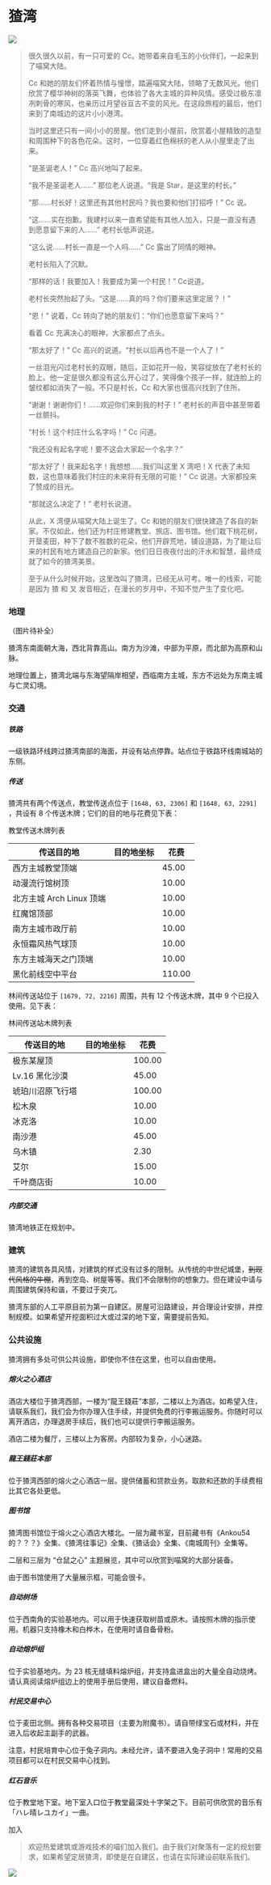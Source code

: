 # 猹湾

![](../../assets/images/chawan-1.png)

> 很久很久以前，有一只可爱的 Cc。她带着来自毛玉的小伙伴们，一起来到了喵窝大陆。
>
> Cc 和她的朋友们怀着热情与憧憬，踏遍喵窝大陆，领略了无数风光。他们欣赏了樱华神树的落英飞舞，也体验了各大主城的异种风情。感受过极东凛冽刺骨的寒风，也亲历过月望谷亘古不变的风光。在这段旅程的最后，他们来到了南城边的这片小小港湾。
>
> 当时这里还只有一间小小的房屋。他们走到小屋前，欣赏着小屋精致的造型和周围种下的各色花朵。这时，一位穿着红色棉袄的老人从小屋里走了出来。
>
> “是圣诞老人！” Cc 高兴地叫了起来。
>
> “我不是圣诞老人……” 那位老人说道。“我是 Star，是这里的村长。”
>
> “那……村长好！这里还有其他村民吗？我也要和他们打招呼！” Cc 说。
>
> “这……实在抱歉。我建村以来一直希望能有其他人加入，只是一直没有遇到愿意留下来的人……” 老村长低声说道。
>
> “这么说……村长一直是一个人吗……” Cc 露出了同情的眼神。
>
> 老村长陷入了沉默。
>
> “那样的话！我要加入！我要成为第一个村民！” Cc说道。
>
> 老村长突然抬起了头。“这是……真的吗？你们要来这里定居？！”
>
> “恩！” 说着，Cc 转向了她的朋友们：“你们也愿意留下来吗？”
>
> 看着 Cc 充满决心的眼神，大家都点了点头。
>
> “那太好了！” Cc 高兴的说道。“村长以后再也不是一个人了！”
>
> 一丝泪光闪过老村长的双眼，随后，正如花开一般，笑容绽放在了老村长的脸上。他一定是很久都没有这么开心过了，笑得像个孩子一样，就连脸上的皱纹都如消失了一般。不只是村长，Cc 和大家也很高兴找到了住所。
>
> “谢谢！谢谢你们！……欢迎你们来到我的村子！” 老村长的声音中甚至带着一丝颤抖。
>
> “村长！这个村庄什么名字吗！” Cc 问道。
>
> “我还没有起名字呢！要不这会大家起一个名字？”
>
> “那太好了！我来起名字！我想想……我们叫这里 X 湾吧！X 代表了未知数，这也意味着我们村庄的未来将有无限的可能！” Cc 说道。大家都投来了赞成的目光。
>
> “那就这么决定了！” 老村长说道。
>
> 从此，X 湾便从喵窝大陆上诞生了。Cc 和她的朋友们很快建造了各自的新家。不仅如此，他们还为村庄修建教堂、旅店、图书馆。他们栽下桃花树，开垦麦田，种下了数不胜数的花朵，他们开辟荒地，铺设道路，为了能让后来的村民有地方建造自己的新家。他们日日夜夜付出的汗水和智慧，最终成就了如今的猹湾美景。
>
> 至于从什么时候开始，这里改叫了猹湾，已经无从可考。唯一的线索，可能是因为 猹 和 叉 发音相近，在漫长的岁月中，不知不觉产生了变化吧。

### 地理

（图片待补全）

猹湾东南面朝大海，西北背靠高山。南方为沙滩，中部为平原，而北部为高原和山脉。

地理位置上，猹湾北端与东海望隔岸相望，西临南方主城，东方不远处为东南主城与亡灵幻境。

### 交通

##### 铁路

一级铁路环线跨过猹湾南部的海面，并设有站点停靠。站点位于铁路环线南城站的东侧。

##### 传送

猹湾共有两个传送点，教堂传送点位于 `[1648, 63, 2306]` 和 `[1648, 63, 2291]` ，共设有 8 个传送木牌；它们的目的地与花费见下表：

教堂传送木牌列表

| 传送目的地 | 目的地坐标 | 花费 | 
| --- | --- | --- |
| 西方主城教堂顶端 | | 45.00 |
| 动漫流行馆树顶 | | 10.00 |
| 北方主城 Arch Linux 顶端 | | 10.00 |
| 红魔馆顶部 | | 10.00 |
| 南方主城市政厅前 | | 10.00 |
| 永恒霜风热气球顶 | | 10.00 |
| 东方主城海天之门顶端 | | 10.00 |
| 黑化前线空中平台 | | 110.00 |

林间传送站位于 `[1679, 72, 2216]` 周围，共有 12 个传送木牌，其中 9 个已投入使用。见下表：

林间传送站木牌列表

| 传送目的地 | 目的地坐标 | 花费 |
| --- | --- | --- |
| 极东某屋顶 | | 100.00 |
| Lv.16 黑化沙漠 | | 45.00 |
| 琥珀川沼原飞行塔 | | 100.00 |
| 松木泉 | | 10.00 |
| 冰克洛 | | 10.00 |
| 南沙港 | | 45.00 |
| 乌木镇 | | 2.30 |
| 艾尔 | | 15.00 |
| 千叶商店街 | | 10.00 |

##### 内部交通

猹湾地铁正在规划中。

### 建筑


猹湾的建筑各具风情，对建筑的样式没有过多的限制。从传统的中世纪城堡，~~到现代风格的牛棚~~，再到空岛、树屋等等。我们不会限制你的想象力。但在建设中请与周围建筑保持和谐，不要过于突兀。

猹湾东部的人工平原目前为第一自建区。房屋可沿路建设，并合理设计安排，并控制规模。如果希望开挖面积过大或过深的地下室，需要提前告知。

### 公共设施

猹湾拥有多处可供公共设施，即使你不住在这里，也可以自由使用。

##### 熔火之心酒店

酒店大楼位于猹湾西部，一楼为“龍王錢莊”本部，二楼以上为酒店。如希望入住，请联系我们，我们会为你办理入住手续，并提供免费的行李搬运服务。你随时可以离开酒店，办理退房手续后，我们也可以提供行李搬运服务。

酒店二楼为餐厅，三楼以上为客房。内部较为复杂，小心迷路。

##### 龍王錢莊本部

位于猹湾西部的熔火之心酒店一层。提供储蓄和贷款业务。取款和还款的手续费相比其它各处更低。

##### 图书馆

猹湾图书馆位于熔火之心酒店大楼北。一层为藏书室，目前藏书有《Ankou54的？？？》全集、《猹湾往事记》全集、《猹话会》全集、《南城周刊》全集等。

二层和三层为 “仓鼠之心” 主题展览，其中可以欣赏到喵窝的大部分装备。

由于图书馆使用了大量展示框，可能会很卡。

##### 自动树场

位于西南角的实验基地内。可以用于快速获取树苗或原木。请按照木牌的指示使用。机器只支持橡木和白桦木，在使用时请自备骨粉。

##### 自动熔炉组

位于实验基地内。为 23 核无缝填料熔炉组，并支持盒进盒出的大量全自动烧烤。请认真阅读熔炉组边上的使用手册后使用，建议自备燃料。

##### 村民交易中心

位于麦田北侧。拥有各种交易项目（主要为附魔书）。请自带绿宝石或材料，并在进入后收起主副手的武器。

注意，村民培育中心位于兔子洞内。未经允许，请不要进入兔子洞中！常用的交易项目都可以在村民交易中心找到。

##### 红石音乐

位于教堂地下室。地下室入口位于教堂最深处十字架之下。目前可供欣赏的音乐有「ハレ晴レユカイ」一曲。

加入

> 欢迎热爱建筑或游戏技术的喵们加入我们。由于我们对聚落有一定的规划要求，如果希望定居猹湾，即使是在自建区，也请在实际建设前联系我们。

![](../../assets/images/chawan-2.png)

